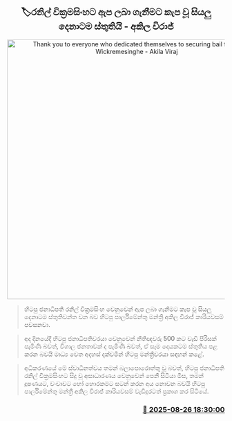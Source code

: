 <p align='center'><b><h2 align='center' title='Thank you to everyone who dedicated themselves to securing bail for Ranil Wickremesinghe - Akila Viraj'>🏷රනිල් වික්‍රමසිංහට ඇප ලබා ගැනීමට කැප වූ සියලු දෙනාටම ස්තුතියි - අකිල විරාජ්</h2></b></p>
<p align='center'><img src='https://helakuru.sgp1.cdn.digitaloceanspaces.com/esana/images/lib/akilaviraj[1].jpg' width='600' alt='Thank you to everyone who dedicated themselves to securing bail for Ranil Wickremesinghe - Akila Viraj'></p>

> හිටපු ජනාධිපති රනිල් වික්‍රමසිංහ වෙනුවෙන් ඇප ලබා ගැනීමට කැප වූ සියලු දෙනාටම ස්තුතිවන්ත වන බව හිටපු පාර්ලිමේන්තු මන්ත්‍රී අකිල විරාජ් කාරියවසම් පවසනවා.

> අද දිනයේදී හිටපු ජනාධිපතිවරයා වෙනුවෙන් නීතිඥවරු 500 කට වැඩි පිරිසක් පැමිණි බවත්, විශාල ජනතාවක් ද පැමිණි බවත්, ඒ සෑම දෙයකටම ස්තුතිය පළ කරන බවයි මාධ්‍ය වෙත අදහස් දක්වමින් හිටපු මන්ත්‍රීවරයා සඳහන් කළේ.

> අධිකරණයේ මේ ස්වාධීනත්වය තමන් බලාපොරොත්තු වූ බවත්, හිටපු ජනාධිපති රනිල් වික්‍රමසිංහට සිදු වූ අසාධාරණය වෙනුවෙන් පෙනී සිටියා මිස, තමන් දූෂණයට, වංචාවට හෝ හොරකමට සටන් කරන අය න‍ොවන බවයි හිටපු පාර්ලිමේන්තු මන්ත්‍රී අකිල විරාජ් කාරියවසම් වැඩිදුරටත් ප්‍රකාශ කර සිටියේ.



<h3 align='right'><a href='https://www.helakuru.lk/esana/p/113086/'>📅 2025-08-26 18:30:00</a></h3>
